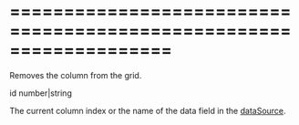 <!--**
/*-------------------------------------------
    Auto-generated file. Do not modify.
-------------------------------------------

**-->
===================================================================
===================================================================

<!--shortDescription-->
Removes the column from the grid.
<!--/shortDescription-->

<!--paramName1-->id<!--/paramName1-->
<!--paramType1-->number|string<!--/paramType1-->
<!--paramDescription1-->
The current column index or the name of the data field in the <a href="/Documentation/16_2/ApiReference/UI_Widgets/dxDataGrid/Configuration/#dataSource">dataSource</a>.
<!--/paramDescription1-->

<!--fullDescription-->

<!--/fullDescription-->